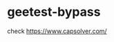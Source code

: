 # geetest-bypass
check https://www.capsolver.com/ 





















                                                                                                                                        